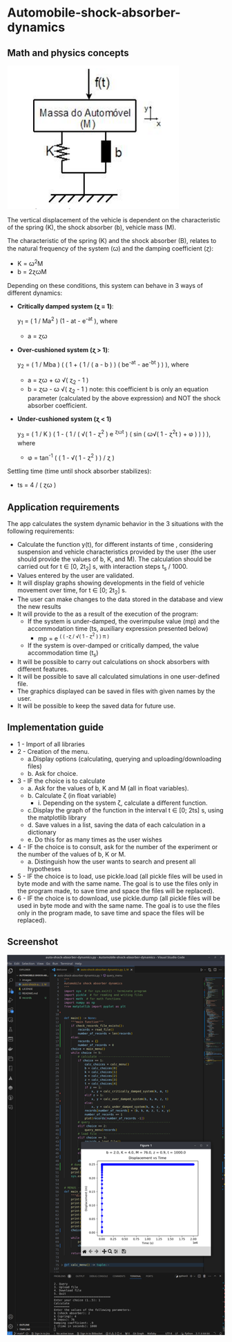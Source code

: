 # Automobile-shock-absorber-dynamics
## Math and physics concepts
![Shock absorber schematics](images/1.png)

The vertical displacement of the vehicle is dependent on the characteristic of the spring (K), the shock absorber (b), vehicle mass (M).

The characteristic of the spring (K) and the shock absorber (B), relates to the natural frequency of the system (ꞷ) and the damping coefficient (ɀ):

- K = ꞷ<sup>2</sup>M
 - b = 2ɀꞷM

Depending on these conditions, this system can behave in 3 ways 
of different dynamics:

- **Critically damped system (ɀ = 1)**:

  y<sub>1</sub> = ( 1 / Ma<sup>2</sup> ) (1 - at - e<sup>-at</sup> ), where
    - a = ɀꞷ

- **Over-cushioned system (ɀ > 1)**:

  y<sub>2</sub> = ( 1 / Mba ) ( ( 1 + ( 1 / ( a - b ) ) ( be<sup>-at</sup> - ae<sup>-bt</sup> ) ) ), where
    - a = ɀꞷ + ꞷ √( ɀ<sub>2</sub> - 1 ) 
    - b = ɀꞷ - ꞷ √( ɀ<sub>2</sub> - 1 )
    note: this coefficient b is only an equation parameter (calculated by the above expression) and NOT the shock absorber coefficient.

- **Under-cushioned system (ɀ < 1)**

  y<sub>3</sub> = ( 1 / K ) ( 1 - ( 1 / ( √( 1 - ɀ<sup>2</sup> ) e <sup>ɀꞷt</sup> ) ( sin ( ꞷ√( 1 - ɀ<sup>2</sup>t ) + ⱷ ) ) ) ), where
    - ⱷ = tan<sup>-1</sup> ( ( 1 - √( 1 - ɀ<sup>2</sup> ) ) /  ɀ )

Settling time (time until shock absorber stabilizes):

- ts = 4 / ( ɀꞷ )

## Application requirements

The app calculates the system dynamic behavior in the 3 situations with the following requirements:

-   Calculate the function y(t), for different instants of time , considering suspension and vehicle characteristics provided by the user (the user should provide the values of b, K, and M). The calculation should be carried out for t ∈ [0, 2t<sub>2</sub>] s, with interaction steps t<sub>s</sub> / 1000. 
- Values entered by the user are validated.
 - It will display graphs showing developments in the field of 
vehicle movement over time, for t ∈ [0; 2t<sub>2</sub>] s.
- The user can make changes to the data stored in the database and view the new results
- It will provide to the as a result of the execution of the 
program:
  - If the system is under-damped, the overimpulse value (mp) and the accommodation time (ts, auxiliary expression presented below)
      - mp = e <sup>( ( -ɀ / √( 1 - ɀ<sup>2</sup> ) ) π )</sup>
  - If the system is over-damped or critically damped, the value 
accommodation time (t<sub>s</sub>)
- It will be possible to carry out calculations on shock absorbers 
with different features.
- It will be possible to save all calculated simulations in one
user-defined file.
- The graphics displayed can be saved in files with given names 
by the user.
- It will be possible to keep the saved data for future use.

## Implementation guide

- 1 - Import of all libraries
- 2 - Creation of the menu.
  - a.Display options (calculating, querying and uploading/downloading files)
  - b. Ask for choice.
- 3 - IF the choice is to calculate
  - a. Ask for the values of b, K and M (all in float variables).
  - b. Calculate ζ (in float variable)
    - i. Depending on the system ζ, calculate a different function.
  - c.Display the graph of the function in the interval t ∈ [0; 2ts] s, using the matplotlib library
  - d. Save values in a list, saving the data of each calculation in a dictionary
  - e. Do this for as many times as the user wishes
- 4 - IF the choice is to consult, ask for the number of the experiment or the number of the values of b, K or M.
  - a. Distinguish how the user wants to search and present all hypotheses
- 5 - IF the choice is to load, use pickle.load (all pickle files will be used in byte mode and with the same name. The goal is to use the files only in the program made, to save time and space the files will be replaced).
- 6 - IF the choice is to download, use pickle.dump (all pickle files will be used in byte mode and with the same name. The goal is to use the files only in the program made, to save time and space the files will be replaced).

## Screenshot

![screenshot](images/2.png)